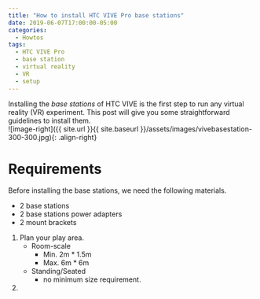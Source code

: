 ```yaml
---
title: "How to install HTC VIVE Pro base stations"
date: 2019-06-07T17:00:00-05:00
categories:
  - Howtos
tags:
  - HTC VIVE Pro
  - base station
  - virtual reality
  - VR
  - setup
---
```

Installing the _base stations_ of HTC VIVE is the first step to run any virtual reality (VR) experiment. This post will give you some straightforward guidelines to install them.  
![image-right]({{ site.url }}{{ site.baseurl }}/assets/images/vivebasestation-300-300.jpg){: .align-right}
# Requirements
Before installing the base stations, we need the following materials.  
* 2 base stations
* 2 base stations power adapters
* 2 mount brackets
1.  Plan your play area.
    * Room-scale
      * Min. 2m * 1.5m
      * Max. 6m * 6m
    * Standing/Seated
      *  no minimum size requirement.
2.  
